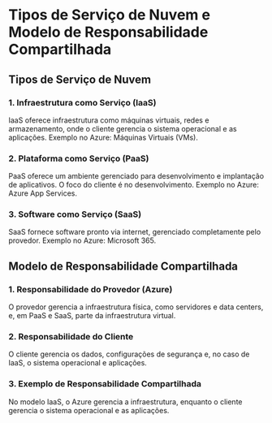 # Tipos de Serviço de Nuvem e Modelo de Responsabilidade Compartilhada

## Tipos de Serviço de Nuvem

### 1. Infraestrutura como Serviço (IaaS)
IaaS oferece infraestrutura como máquinas virtuais, redes e armazenamento, onde o cliente gerencia o sistema operacional e as aplicações. Exemplo no Azure: Máquinas Virtuais (VMs).

### 2. Plataforma como Serviço (PaaS)
PaaS oferece um ambiente gerenciado para desenvolvimento e implantação de aplicativos. O foco do cliente é no desenvolvimento. Exemplo no Azure: Azure App Services.

### 3. Software como Serviço (SaaS)
SaaS fornece software pronto via internet, gerenciado completamente pelo provedor. Exemplo no Azure: Microsoft 365.

## Modelo de Responsabilidade Compartilhada

### 1. Responsabilidade do Provedor (Azure)
O provedor gerencia a infraestrutura física, como servidores e data centers, e, em PaaS e SaaS, parte da infraestrutura virtual.

### 2. Responsabilidade do Cliente
O cliente gerencia os dados, configurações de segurança e, no caso de IaaS, o sistema operacional e aplicações.

### 3. Exemplo de Responsabilidade Compartilhada
No modelo IaaS, o Azure gerencia a infraestrutura, enquanto o cliente gerencia o sistema operacional e as aplicações.

